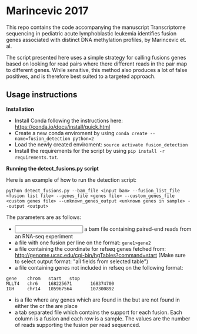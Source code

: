 Marincevic 2017
===============

This repo contains the code accompanying the manuscript Transcriptome sequencing in pediatric acute lymphoblastic leukemia identifies fusion genes associated with distinct DNA methylation profiles, by Marincevic et. al.

The script presented here uses a simple strategy for calling fusions genes based on looking for read pairs where there different reads in the pair map to different genes. While sensitive, this method also produces a lot of false positives, and is therefore best suited to a targeted approach.

Usage instructions
------------------

**Installation**

 - Install Conda following the instructions here: https://conda.io/docs/install/quick.html
 - Create a new conda enviroment by using `conda create --name=fusion_detection python=2`
 - Load the newly created enviroment: `source activate fusion_detection`
 - Install the requirements for the script by using `pip install -r requirements.txt`.

**Running the detect_fusions.py script**

Here is an example of how to run the detection script:

`python detect_fusions.py --bam_file <input bam> --fusion_list_file <fusion list file> --genes_file <genes file> --custom_genes_file <custom genes file> --unknown_genes_output <unknown genes in sample> --output <output>`


The parameters are as follows:
 
 - <input bam> a bam file containing paired-end reads from an RNA-seq experiment
 - <fusion list file> a file with one fusion per line on the format: `gene1>gene2`
 - <genes file> a file containing the coordinate for refseq genes fetched from: http://genome.ucsc.edu/cgi-bin/hgTables?command=start (Make sure to select output format: "all fields from selected table")
 - <custom genes file> a file containing genes not included in refseq on the following format:

```
gene    chrom   start   stop
MLLT4   chr6    168225671       168374700
IGH     chr14   105967564       107300892
```
 - <unknown genes in sample> is a file where any genes which are found in the <fusion list file> but are not found in either the <genes file> or the <custom genes file> are place
 - <output> a tab separated file which contains the support for each fusion. Each column is a fusion and each row is a sample. The values are the number of reads supporting the fusion per read sequenced.


